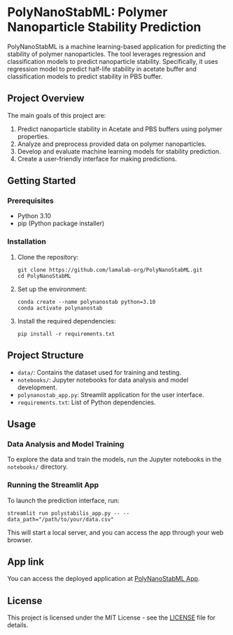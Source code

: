 # PolyNanoStabML: Polymer Nanoparticle Stability Prediction

PolyNanoStabML is a machine learning-based application for predicting the stability of polymer nanoparticles. The tool leverages regression and classification models to predict nanoparticle stability. Specifically, it uses regression model to predict half-life stability in acetate buffer and classification models to predict stability in PBS buffer.

## Project Overview

The main goals of this project are:

1. Predict nanoparticle stability in Acetate and PBS buffers using polymer properties.
2. Analyze and preprocess provided data on polymer nanoparticles.
3. Develop and evaluate machine learning models for stability prediction.
4. Create a user-friendly interface for making predictions.

## Getting Started

### Prerequisites

- Python 3.10
- pip (Python package installer)

### Installation

1. Clone the repository:

   ```
   git clone https://github.com/lamalab-org/PolyNanoStabML.git
   cd PolyNanoStabML
   ```

2. Set up the environment:

   ```
   conda create --name polynanostab python=3.10
   conda activate polynanostab
   ```

3. Install the required dependencies:
   ```
   pip install -r requirements.txt
   ```

## Project Structure

- `data/`: Contains the dataset used for training and testing.
- `notebooks/`: Jupyter notebooks for data analysis and model development.
- `polynanostab_app.py`: Streamlit application for the user interface.
- `requirements.txt`: List of Python dependencies.

## Usage

### Data Analysis and Model Training

To explore the data and train the models, run the Jupyter notebooks in the `notebooks/` directory.

### Running the Streamlit App

To launch the prediction interface, run:

```
streamlit run polystabilis_app.py -- --data_path="/path/to/your/data.csv"
```

This will start a local server, and you can access the app through your web browser.


## App link

You can access the deployed application at [PolyNanoStabML App](https://polynanostab.streamlit.app/).

## License

This project is licensed under the MIT License - see the [LICENSE](LICENSE) file for details.
